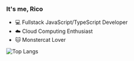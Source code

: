 ### It's me, Rico

- 💻  Fullstack JavaScript/TypeScript Developer
- ☁️  Cloud Computing Enthusiast
- 🐱  Monstercat Lover

![Top Langs](https://github-readme-stats.vercel.app/api?username=ricosandyca&show_icons=true&title_color=E66484&icon_color=C673BA)
